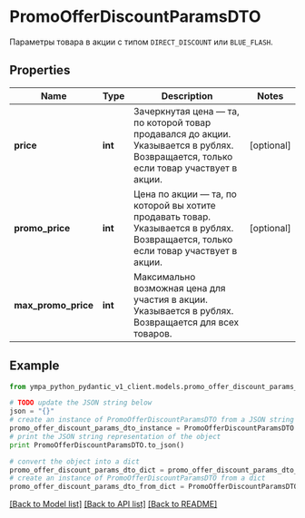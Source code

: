 # PromoOfferDiscountParamsDTO

Параметры товара в акции с типом `DIRECT_DISCOUNT` или `BLUE_FLASH`.

## Properties
Name | Type | Description | Notes
------------ | ------------- | ------------- | -------------
**price** | **int** | Зачеркнутая цена — та, по которой товар продавался до акции.  Указывается в рублях.  Возвращается, только если товар участвует в акции.  | [optional] 
**promo_price** | **int** | Цена по акции — та, по которой вы хотите продавать товар.  Указывается в рублях.  Возвращается, только если товар участвует в акции.  | [optional] 
**max_promo_price** | **int** | Максимально возможная цена для участия в акции.  Указывается в рублях.  Возвращается для всех товаров.  | 

## Example

```python
from ympa_python_pydantic_v1_client.models.promo_offer_discount_params_dto import PromoOfferDiscountParamsDTO

# TODO update the JSON string below
json = "{}"
# create an instance of PromoOfferDiscountParamsDTO from a JSON string
promo_offer_discount_params_dto_instance = PromoOfferDiscountParamsDTO.from_json(json)
# print the JSON string representation of the object
print PromoOfferDiscountParamsDTO.to_json()

# convert the object into a dict
promo_offer_discount_params_dto_dict = promo_offer_discount_params_dto_instance.to_dict()
# create an instance of PromoOfferDiscountParamsDTO from a dict
promo_offer_discount_params_dto_from_dict = PromoOfferDiscountParamsDTO.from_dict(promo_offer_discount_params_dto_dict)
```
[[Back to Model list]](../README.md#documentation-for-models) [[Back to API list]](../README.md#documentation-for-api-endpoints) [[Back to README]](../README.md)


